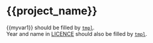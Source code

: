 # {{project_name}}

{{myvar1}} should be filled by [`tmpl`].  
Year and name in [LICENCE](LICENCE) should also be filled by [`tmpl`].


[`tmpl`]: https://github.com/nwtgck/tmpl
